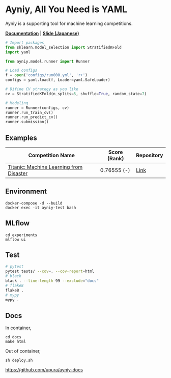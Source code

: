 # Ayniy, All You Need is YAML

Ayniy is a supporting tool for machine learning competitions.

[**Documentation**](https://upura.github.io/ayniy-docs/) | [**Slide (Japanese)**](https://speakerdeck.com/upura/ayniy-with-mlflow)

```python
# Import packages
from sklearn.model_selection import StratifiedKFold
import yaml

from ayniy.model.runner import Runner

# Load configs
f = open('configs/run000.yml', 'r+')
configs = yaml.load(f, Loader=yaml.SafeLoader)

# Difine CV strategy as you like
cv = StratifiedKFold(n_splits=5, shuffle=True, random_state=7)

# Modeling
runner = Runner(configs, cv)
runner.run_train_cv()
runner.run_predict_cv()
runner.submission()
```

## Examples

| Competition Name | Score (Rank) | Repository |
| --- | --- | --- | 
| [Titanic: Machine Learning from Disaster](https://www.kaggle.com/c/titanic/) | 0.76555 (-) | [Link](https://github.com/upura/ayniy-titanic) |


## Environment

```
docker-compose -d --build
docker exec -it ayniy-test bash
```

## MLflow

```
cd experiments
mlflow ui
```

## Test

```bash
# pytest
pytest tests/ --cov=. --cov-report=html
# black
black . --line-length 99 --exclude="docs"
# flake8
flake8 .
# mypy
mypy .
```

## Docs
In container,
```
cd docs
make html
```

Out of container,
```
sh deploy.sh
```
https://github.com/upura/ayniy-docs
